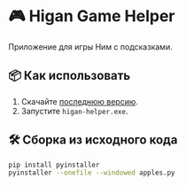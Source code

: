 # 🎮 Higan Game Helper

Приложение для игры Ним с подсказками.

## 📦 Как использовать
1. Скачайте [последнюю версию](https://github.com/Madvocato/Higan-game-helper/releases).
2. Запустите `higan-helper.exe`.

## 🛠 Сборка из исходного кода
```bash
pip install pyinstaller
pyinstaller --onefile --windowed apples.py